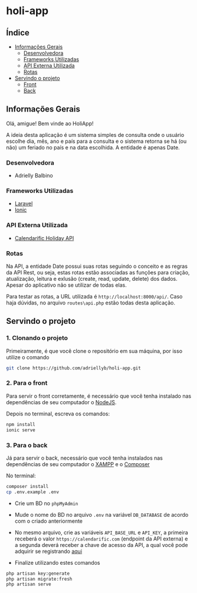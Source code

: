 # holi-app

## Índice
<!--ts-->
   * [Informações Gerais](#informações-gerais)
      * [Desenvolvedora](#desenvolvedora)
      * [Frameworks Utilizadas](#frameworks-utilizadas)
      * [API Externa Utilizada](#api-externa-utilizada)
      * [Rotas](#rotas)
   * [Servindo o projeto](#servindo-o-projeto)
      * [Front](#2-para-o-front)
      * [Back](#3-para-o-back)
<!--te-->

## Informações Gerais

Olá, amigue! Bem vinde ao HoliApp!

A ideia desta aplicação é um sistema simples de consulta onde o usuário escolhe dia, mês, ano e país para a consulta e o sistema retorna se há (ou não) um feriado no país e na data escolhida. A entidade é apenas Date.

### Desenvolvedora

- Adrielly Balbino

### Frameworks Utilizadas
- [Laravel](https://laravel.com/docs/8.x)
- [Ionic](https://ionicframework.com/docs/)

### API Externa Utilizada
- [Calendarific Holiday API](https://calendarific.com/api-documentation)

### Rotas

Na API, a entidade Date possui suas rotas seguindo o conceito e as regras da API Rest, ou seja, estas rotas estão associadas as funções para criação, atualização, leitura e exlusão (create, read, update, delete) dos dados. Apesar do aplicativo não se utilizar de todas elas.

Para testar as rotas, a URL utilizada é `` http://localhost:8000/api/ ``. Caso haja dúvidas, no arquivo `` routes\api.php `` estão todas desta aplicação.
  
## Servindo o projeto

### 1. Clonando o projeto

Primeiramente, é que você clone o repositório em sua máquina, por isso utilize o comando

```bash 
git clone https://github.com/adriellyb/holi-app.git
```

### 2. Para o front

Para servir o front corretamente, é necessário que você tenha instalado nas dependências de seu computador o [NodeJS](https://nodejs.org/en/download/).

Depois no terminal, escreva os comandos:

```bash
npm install
ionic serve
```

### 3. Para o back

Já para servir o back, necessário que você tenha instalados nas dependências de seu computador o [XAMPP](https://www.apachefriends.org/download.html) e o [Composer](https://getcomposer.org/download/)

No terminal:

```bash
composer install
cp .env.example .env
```

- Crie um BD no ``phpMyAdmin``
- Mude o nome do BD no arquivo ``.env`` na variável ``DB_DATABASE`` de acordo com o criado anteriormente
- No mesmo arquivo, crie as variáveis ``API_BASE_URL`` e ``API_KEY``, a primeira receberá o valor ``https://calendarific.com`` (endpoint da API externa) e a segunda deverá receber a chave de acesso da API, a qual você pode adquirir se registrando [aqui](https://calendarific.com/signup)

- Finalize utilizando estes comandos
```bash
php artisan key:generate
php artisan migrate:fresh
php artisan serve
```


